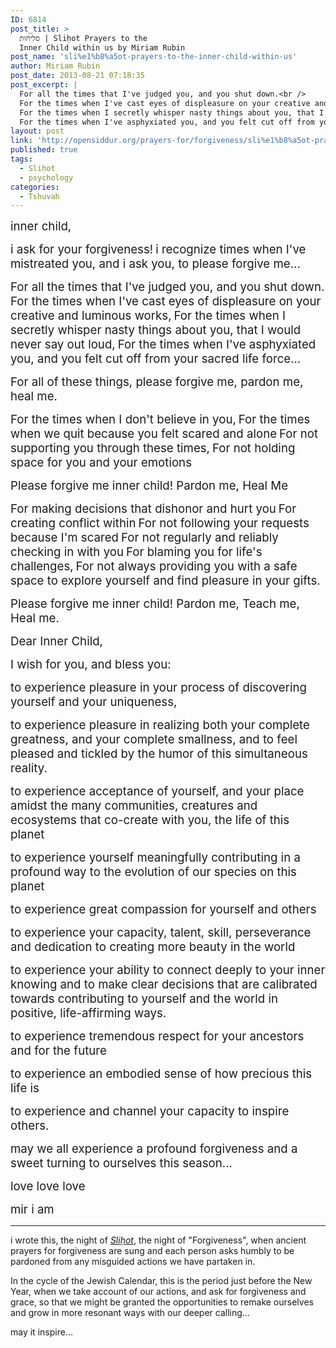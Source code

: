 ```yaml
---
ID: 6814
post_title: >
  סליחות | Sliḥot Prayers to the
  Inner Child within us by Miriam Rubin
post_name: 'sli%e1%b8%a5ot-prayers-to-the-inner-child-within-us'
author: Miriam Rubin
post_date: 2013-08-21 07:18:35
post_excerpt: |
  For all the times that I've judged you, and you shut down.<br />
  For the times when I've cast eyes of displeasure on your creative and luminous works,<br />
  For the times when I secretly whisper nasty things about you, that I would never say out loud,<br />
  For the times when I've asphyxiated you, and you felt cut off from your sacred life force...
layout: post
link: 'http://opensiddur.org/prayers-for/forgiveness/sli%e1%b8%a5ot-prayers-to-the-inner-child-within-us/'
published: true
tags:
  - Sliḥot
  - psychology
categories:
  - Tshuvah
---
```

<span style="font-size: 14pt;">inner child,</span>

<span style="font-size: 14pt;">i ask for your forgiveness!</span>
<span style="font-size: 14pt;"> i recognize times when I've mistreated you, and i ask you, to please forgive me...</span>

<span style="font-size: 14pt;">For all the times that I've judged you, and you shut down.</span>
<span style="font-size: 14pt;"> For the times when I've cast eyes of displeasure on your creative and luminous works,</span>
<span style="font-size: 14pt;"> For the times when I secretly whisper nasty things about you, that I would never say out loud,</span>
<span style="font-size: 14pt;"> For the times when I've asphyxiated you, and you felt cut off from your sacred life force...</span>

<span style="font-size: 14pt;">For all of these things, please forgive me, pardon me, heal me.</span>

<span style="font-size: 14pt;">For the times when I don't believe in you,</span>
<span style="font-size: 14pt;"> For the times when we quit because you felt scared and alone</span>
<span style="font-size: 14pt;"> For not supporting you through these times,</span>
<span style="font-size: 14pt;"> For not holding space for you and your emotions</span>

<span style="font-size: 14pt;">Please forgive me inner child! Pardon me, Heal Me</span>

<span style="font-size: 14pt;">For making decisions that dishonor and hurt you</span>
<span style="font-size: 14pt;"> For creating conflict within</span>
<span style="font-size: 14pt;"> For not following your requests because I'm scared</span>
<span style="font-size: 14pt;"> For not regularly and reliably checking in with you</span>
<span style="font-size: 14pt;"> For blaming you for life's challenges,</span>
<span style="font-size: 14pt;"> For not always providing you with a safe space to explore yourself and find pleasure in your gifts.</span>

<span style="font-size: 14pt;">Please forgive me inner child! Pardon me, Teach me, Heal me.</span>

<span style="font-size: 14pt;">Dear Inner Child,</span>

<span style="font-size: 14pt;">I wish for you, and bless you:</span>

<span style="font-size: 14pt;">to experience pleasure in your process of discovering yourself and your uniqueness,</span>

<span style="font-size: 14pt;">to experience pleasure in realizing both your complete greatness, and your complete smallness, and to feel pleased and tickled by the humor of this simultaneous reality.</span>

<span style="font-size: 14pt;">to experience acceptance of yourself, and your place amidst the many communities, creatures and ecosystems that co-create with you, the life of this planet</span>

<span style="font-size: 14pt;">to experience yourself meaningfully contributing in a profound way to the evolution of our species on this planet</span>

<span style="font-size: 14pt;">to experience great compassion for yourself and others</span>

<span style="font-size: 14pt;">to experience your capacity, talent, skill, perseverance and dedication to creating more beauty in the world</span>

<span style="font-size: 14pt;">to experience your ability to connect deeply to your inner knowing and to make clear decisions that are calibrated towards contributing to yourself and the world in positive, life-affirming ways.</span>

<span style="font-size: 14pt;">to experience tremendous respect for your ancestors and for the future</span>

<span style="font-size: 14pt;">to experience an embodied sense of how precious this life is</span>

<span style="font-size: 14pt;">to experience and channel your capacity to inspire others.</span>

<span style="font-size: 14pt;">may we all experience a profound forgiveness and a sweet turning to ourselves this season...</span>

<span style="font-size: 14pt;">love love love</span>

<span style="font-size: 14pt;">mir i am</span>

<hr />

i wrote this, the night of <em><a href="http://en.wikipedia.org/wiki/Selichot">Sliḥot</a></em>, the night of "Forgiveness", when ancient prayers for forgiveness are sung and each person asks humbly to be pardoned from any misguided actions we have partaken in.

In the cycle of the Jewish Calendar, this is the period just before the New Year, when we take account of our actions, and ask for forgiveness and grace, so that we might be granted the opportunities to remake ourselves and grow in more resonant ways with our deeper calling...

may it inspire...